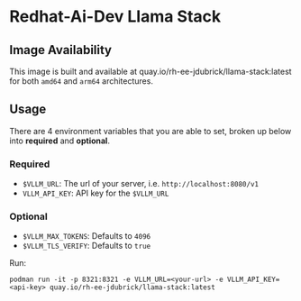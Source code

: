 # Redhat-Ai-Dev Llama Stack

## Image Availability

This image is built and available at quay.io/rh-ee-jdubrick/llama-stack:latest for both `amd64` and `arm64` architectures.

## Usage

There are 4 environment variables that you are able to set, broken up below into **required** and **optional**.

### Required
- `$VLLM_URL`: The url of your server, i.e. `http://localhost:8080/v1`
- `VLLM_API_KEY`: API key for the `$VLLM_URL`

### Optional
- `$VLLM_MAX_TOKENS`: Defaults to `4096`
- `$VLLM_TLS_VERIFY`: Defaults to `true`

Run:
```
podman run -it -p 8321:8321 -e VLLM_URL=<your-url> -e VLLM_API_KEY=<api-key> quay.io/rh-ee-jdubrick/llama-stack:latest
```